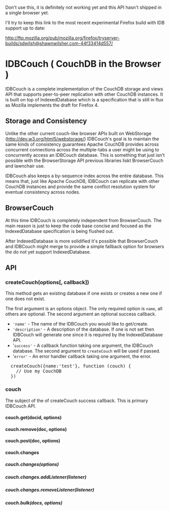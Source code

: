 Don't use this, it is definitely not working yet and this API hasn't shipped in a single browser yet.

I'll try to keep this link to the most recent experimental Firefox build with IDB support up to date:

http://ftp.mozilla.org/pub/mozilla.org/firefox/tryserver-builds/sdwilsh@shawnwilsher.com-44f33414d557/

# IDBCouch ( CouchDB in the Browser )

IDBCouch is a complete implementation of the CouchDB storage and views API that supports peer-to-peer replication with other CouchDB instances. It is built on top of IndexedDatabase which is a specification that is still in flux as Mozilla implements the draft for Firefox 4.

## Storage and Consistency

Unlike the other current couch-like browser APIs built on WebStorage (http://dev.w3.org/html5/webstorage/) IDBCouch's goal is to maintain the same kinds of consistency guarantees Apache CouchDB provides across concurrent connections across the multiple-tabs a user might be using to concurrently access an IDBCouch database. This is something that just isn't possible with the BrowserStorage API previous libraries liskt BrowserCouch and lawnchair use.

IDBCouch also keeps a by-sequence index across the entire database. This means that, just like Apache CouchDB, IDBCouch can replicate with other CouchDB instances and provide the same conflict resolution system for eventual consistency across nodes.

## BrowserCouch

At this time IDBCouch is completely independent from BrowserCouch. The main reason is just to keep the code base concise and focused as the IndexedDatabase specification is being flushed out.

After IndexedDatabase is more solidified it's possible that BrowserCouch and IDBCouch might merge to provide a simple fallback option for browsers the do not yet support IndexedDatabase.

## API

### createCouch(options[, callback])

This method gets an existing database if one exists or creates a new one if one does not exist.

The first argument is an options object. The only required option is `name`, all others are optional. The second argument an optional success callback.

* `'name'` - The name of the IDBCouch you would like to get/create.
* `'description'` - A description of the database. If one is not set then IDBCouch will generate one since it is required by the IndexedDatabase API.
* '`success'` - A callback function taking one argument, the IDBCouch database. The second argument to `createCouch` will be used if passed.
* '`error'` - An error handler callback taking one argument, the error.

<pre>
  createCouch({name:'test'}, function (couch) {
    // Use my CouchDB
  })
</pre>

### couch

The subject of the of createCouch success callback. This is primary IDBCouch API.

#### couch.get(docid, options)

#### couch.remove(doc, options)

#### couch.post(doc, options)

#### couch.changes

##### couch.changes(options)

##### couch.changes.addListener(listener)

##### couch.changes.removeListener(listener)

##### couch.bulk(docs, options)


